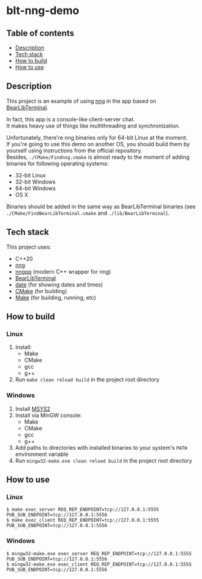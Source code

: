 # blt-nng-demo

## Table of contents

* [Description](#description)
* [Tech stack](#tech-stack)
* [How to build](#how-to-build)
* [How to use](#how-to-use)

## Description

This project is an example of using [nng](https://github.com/nanomsg/nng) in the app based
on [BearLibTerminal](http://foo.wyrd.name/en:bearlibterminal).

In fact, this app is a console-like client-server chat.\
It makes heavy use of things like multithreading and synchronization.

Unfortunately, there're nng binaries only for 64-bit Linux at the moment.\
If you're going to use this demo on another OS, you should build them by yourself
using instructions from the official repository.\
Besides, `./CMake/Findnng.cmake` is almost ready to the moment of adding binaries
for following operating systems:
* 32-bit Linux
* 32-bit Windows
* 64-bit Windows
* OS X

Binaries should be added in the same way as BearLibTerminal binaries
(see `./CMake/FindBearLibTerminal.cmake` and `./lib/BearLibTerminal`).

## Tech stack

This project uses:
* C++20
* [nng](https://github.com/nanomsg/nng)
* [nngpp](https://github.com/cwzx/nngpp) (modern C++ wrapper for nng)
* [BearLibTerminal](http://foo.wyrd.name/en:bearlibterminal)
* [date](https://github.com/HowardHinnant/date) (for showing dates and times)
* [CMake](https://cmake.org/) (for building)
* [Make](https://www.gnu.org/software/make/) (for building, running, etc)

## How to build

### Linux

1. Install:
    * Make
    * CMake
    * gcc
    * g++
2. Run `make clean reload build` in the project root directory

### Windows

1. Install [MSYS2](http://repo.msys2.org/distrib/msys2-x86_64-latest.exe)
2. Install via MinGW console:
    * Make
    * CMake
    * gcc
    * g++
3. Add paths to directories with installed binaries to your system's `PATH` environment variable
4. Run `mingw32-make.exe clean reload build` in the project root directory

## How to use

### Linux

```
$ make exec_server REQ_REP_ENDPOINT=tcp://127.0.0.1:5555 PUB_SUB_ENDPOINT=tcp://127.0.0.1:5556
$ make exec_client REQ_REP_ENDPOINT=tcp://127.0.0.1:5555 PUB_SUB_ENDPOINT=tcp://127.0.0.1:5556
```

### Windows

```
$ mingw32-make.exe exec_server REQ_REP_ENDPOINT=tcp://127.0.0.1:5555 PUB_SUB_ENDPOINT=tcp://127.0.0.1:5556
$ mingw32-make.exe exec_client REQ_REP_ENDPOINT=tcp://127.0.0.1:5555 PUB_SUB_ENDPOINT=tcp://127.0.0.1:5556
```
